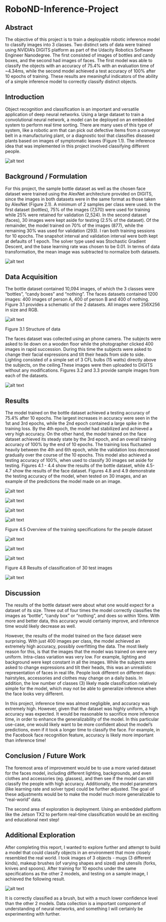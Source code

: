 # RoboND-Inference-Project
## Abstract

The objective of this project is to train a deployable robotic inference model to classify images into 3 classes. Two distinct sets of data were trained using NVIDIA’s DIGITS platform as part of the Udacity Robotics Software Engineer Nanodegree. The first consisted of images of bottles and candy boxes, and the second had images of faces. The first model was able to classify the objects with an accuracy of 75.4% with an evaluation time of ~4.34ms, while the second model achieved a test accuracy of 100% after 10 epochs of training. These results are meaningful indicators of the ability of a simple inference model to correctly classify distinct objects.

## Introduction 

Object recognition and classification is an important and versatile application of deep neural networks. Using a large dataset to train a convolutional neural network, a model can be deployed on an embedded system to perform real time sorting. There are many uses of this type of system, like a robotic arm that can pick out defective items from a conveyor belt in a manufacturing plant, or a diagnostic tool that classifies diseased plants based on images of symptomatic leaves (Figure 1.1).
The inference idea that was implemented in this project involved classifying different people.

[image_0]: ./images/1.1.png
![alt text][image_0] 

## Background / Formulation

For this project, the sample bottle dataset as well as the chosen face dataset were trained using the AlexNet architecture provided on DIGITS, since the images in both datasets were in the same format as those taken by AlexNet (Figure 2.1). A minimum of 2 samples per class were used. In the first dataset (bottles), 75% of the images (7,570) were used for training while 25% were retained for validation (2,524). In the second dataset (faces), 30 images were kept aside for testing (2.5% of the dataset). Of the remainder, the model trained on 70% of the images (877), while the remaining 30% was used for validation (293). I ran both training sessions for 10 epochs. The snapshot interval and validation interval were both kept at defaults of 1 epoch. The solver type used was Stochastic Gradient Descent, and the base learning rate was chosen to be 0.01. In terms of data transformation, the mean image was subtracted to normalize both datasets. 

[image_1]: ./images/alexnet.png
![alt text][image_1] 

## Data Acquisition 
The bottle dataset contained 10,094 images, of which the 3 classes were “bottles”, “candy boxes” and “nothing”. The faces datasets contained 1200 images: 400 images of person A, 400 of person B and 400 of nothing. Figure 3.1 provides a schematic of the 2 datasets. All images were 256X256 in size and RGB.

[image_2]: ./images/3.1.png
![alt text][image_2] 

Figure 3.1 
Structure of data

The faces dataset was collected using an phone camera. The subjects were asked to lie down on a wooden floor while the photographer clicked 400 images in rapid succession. During this time the subjects were asked to change their facial expressions and tilt their heads from side to side. Lighting consisted of a simple set of 3 CFL bulbs (15 watts) directly above the subjects, on the ceiling.These images were then uploaded to DIGITS without any modifications. Figures 3.2 and 3.3 provide sample images from each of the datasets.

[image_3]: ./images/samples.png
![alt text][image_3]

## Results 

The model trained on the bottle dataset achieved a testing accuracy of 75.4% after 10 epochs. The largest increases in accuracy were seen in the 1st and 3rd epochs, while the 2nd epoch contained a large spike in the training loss. By the 4th epoch, the model had stabilized and achieved a very high accuracy. On the other hand, the model trained on the face dataset achieved its steady state by the 3rd epoch, and an overall training accuracy of 100% by the end of 10 epochs. The training loss fluctuated heavily between the 4th and 6th epoch, while the validation loss decreased gradually over the course of the 10 epochs. This model also achieved a testing accuracy of 100%, when used to classify 30 images set aside for testing. Figures 4.1 - 4.4 show the results of the bottle dataset, while 4.5- 4.7 show the results of the face dataset. Figures 4.8 and 4.9 demonstrate the testing accuracy of the model, when tested on 30 images, and an example of the predictions the model made on an image.

[image_4]: ./images/4.1.png
![alt text][image_4] 

[image_5]: ./images/4.3.png
![alt text][image_5] 

[image_6]: ./images/4.4.png
![alt text][image_6] 

[image_7]: ./images/4.5.png
![alt text][image_7] 

Figure 4.5
Overview of the training specifications for the people dataset

[image_8]: ./images/4.6.png
![alt text][image_8] 

[image_9]: ./images/4.7.png
![alt text][image_9] 

[image_10]: ./images/results.png
![alt text][image_10] 

Figure 4.8
Results of classification of 30 test images

[image_11]: ./images/4.8.png
![alt text][image_11]

## Discussion

The results of the bottle dataset were about what one would expect for a dataset of its size. Three out of four times the model correctly classifies the images as “bottle”, “candy box” or “nothing”, and does so within 10ms. With more and better data, this accuracy would certainly improve, and inference time would likely decrease as well.

However, the results of the model trained on the face dataset were surprising. With just 400 images per class, the model achieved an extremely high accuracy, possibly overfitting the data. The most likely reason for this, is that the images that the model was trained on were very uniform. Intra-class variation was very low. For example, lighting and background were kept constant in all the images. While the subjects were asked to change expressions and tilt their heads, this was an unrealistic representation of faces in real life. People look different on different days: hairstyles, accessories and clothes may change on a daily basis. In addition, the low number of classes (3) likely made classification relatively simple for the model, which may not be able to generalize inference when the face looks very different.

In this project, inference time was almost negligible, and accuracy was extremely high. However, given that the dataset was highly uniform, a high accuracy was expected. It would be reasonable to sacrifice more inference time, in order to enhance the generalizability of the model. In this particular use-case, one would likely want to be more confident about the model’s predictions, even if it took a longer time to classify the face. For example, in the Facebook face recognition feature, accuracy is likely more important than inference time!

## Conclusion / Future Work 

The foremost area of improvement would be to use a more varied dataset for the faces model, including different lighting, backgrounds, and even clothes and accessories (eg. glasses), and then see if the model can still classify the people with high accuracy. Additionally, the model parameters (like learning rate and solver type) could be further adjusted. The goal of these adjustments would be to make the model much more generalizable to “real-world” data.

The second area of exploration is deployment. Using an embedded platform like the Jetson TX2 to perform real-time classification would be an exciting and educational next step!

## Additional Exploration

After completing this report, I wanted to explore further and attempt to build a model that could classify objects in an environment that more closely resembled the real world. I took images of 3 objects - mugs (3 different kinds), makeup brushes (of varying shapes and sized) and utensils (forks, knives and spoons). After training for 10 epochs under the same specifications as the other 2 models, and testing on a sample image, I achieved the following result.

[image_12]: ./images/brush.png
![alt text][image_12]

It is correctly classified as a brush, but with a much lower confidence level than the other 2 models. Data collection is a important component of understanding of neural networks, and something I will certainly be experimenting with further.
